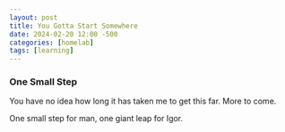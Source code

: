 ```yaml
---
layout: post
title: You Gotta Start Somewhere 
date: 2024-02-20 12:00 -500 
categories: [homelab]
tags: [learning]
---
```


### One Small Step

You have no idea how long it has taken me to get this far.  More to come.

One small step for man, one giant leap for Igor.

